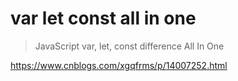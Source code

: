 # var let const all in one

> JavaScript var, let, const difference All In One

https://www.cnblogs.com/xgqfrms/p/14007252.html


